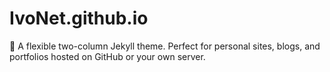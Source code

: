 # IvoNet.github.io
:triangular_ruler: A flexible two-column Jekyll theme. Perfect for personal sites, blogs, and portfolios hosted on GitHub or your own server.
